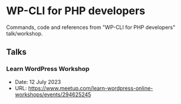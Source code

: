 # WP-CLI for PHP developers

Commands, code and references from "WP-CLI for PHP developers" talk/workshop.

## Talks

### Learn WordPress Workshop
- Date: 12 July 2023
- URL: https://www.meetup.com/learn-wordpress-online-workshops/events/294625245
